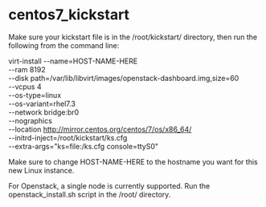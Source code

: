 # centos7_kickstart

Make sure your kickstart file is in the /root/kickstart/ directory, then run 
the following from the command line:

virt-install --name=HOST-NAME-HERE \
--ram 8192 \
--disk path=/var/lib/libvirt/images/openstack-dashboard.img,size=60 \
--vcpus 4 \
--os-type=linux \
--os-variant=rhel7.3 \
--network bridge:br0 \
--nographics \
--location http://mirror.centos.org/centos/7/os/x86_64/ \
--initrd-inject=/root/kickstart/ks.cfg \
--extra-args="ks=file:/ks.cfg console=ttyS0"

Make sure to change HOST-NAME-HERE to the hostname you want for this new 
Linux instance.


For Openstack, a single node is currently supported.
Run the openstack_install.sh script in the /root/ directory.
